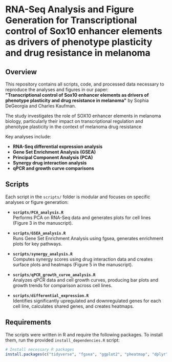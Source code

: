 # RNA-Seq Analysis and Figure Generation for Transcriptional control of Sox10 enhancer elements as drivers of phenotype plasticity and drug resistance in melanoma


## Overview
This repository contains all scripts, code, and processed data necessary to reproduce the analyses and figures in our paper:  
**"Transcriptional control of Sox10 enhancer elements as drivers of phenotype plasticity and drug resistance in melanoma"** by Sophia DeGeorgia and Charles Kaufman.  

The study investigates the role of SOX10 enhancer elements in melanoma biology, particularly their impact on transcriptional regulation and phenotype plasticity in the context of melanoma drug resistance

Key analyses include:  
- **RNA-Seq differential expression analysis**
- **Gene Set Enrichment Analysis (GSEA)**
- **Principal Component Analysis (PCA)**
- **Synergy drug interaction analysis**
- **qPCR and growth curve comparisons**


## Scripts
Each script in the `scripts/` folder is modular and focuses on specific analyses or figure generation:

- **`scripts/PCA_analysis.R`**  
  Performs PCA on RNA-Seq data and generates plots for cell lines (Figure 3 in the manuscript).

- **`scripts/GSEA_analysis.R`**  
  Runs Gene Set Enrichment Analysis using fgsea, generates enrichment plots for key pathways.

- **`scripts/synergy_analysis.R`**  
  Computes synergy scores using drug interaction data and creates surface plots and heatmaps (Figure 5 in the manuscript).

- **`scripts/qPCR_growth_curve_analysis.R`**  
  Analyzes qPCR data and cell growth curves, producing bar plots and growth trends for comparison across cell lines.

- **`scripts/differential_expression.R`**  
  Identifies significantly upregulated and downregulated genes for each cell line, calculates shared genes, and creates heatmaps.

## Requirements
The scripts were written in R and require the following packages. To install them, run the provided `install_dependencies.R` script:
```r
# Install necessary R packages
install.packages(c("tidyverse", "fgsea", "ggplot2", "pheatmap", "dplyr", "Biostrings", "cluster"))
